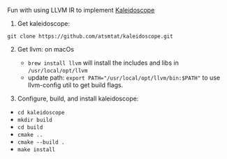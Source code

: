 Fun with using LLVM IR to implement [Kaleidoscope](https://www.llvm.org/docs/tutorial/MyFirstLanguageFrontend/index.html)

1. Get kaleidoscope:

``git clone https://github.com/atsmtat/kaleidoscope.git``

2. Get llvm:
   on macOs
	 * `brew install llvm` will install the includes and libs in `/usr/local/opt/llvm`
	 * update path: `export PATH="/usr/local/opt/llvm/bin:$PATH"` to use llvm-config util to get build flags.
	
3. Configure, build, and install kaleidoscope:
* ``cd kaleidoscope``
* ``mkdir build``
* ``cd build``
* ``cmake ..``
* ``cmake --build .``
* ``make install``




